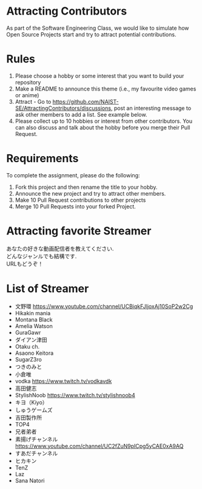 # Attracting Contributors
As part of the Software Engineering Class, we would like to simulate how Open Source Projects start and try to attract potential contributions.

# Rules

1. Please choose a hobby or some interest that you want to build your repository
2. Make a README to announce this theme (i.e., my favourite video games or anime)
3. Attract - Go to https://github.com/NAIST-SE/AttractingContributors/discussions, post an interesting message to ask other members to add a list. See example below.
4. Please collect up to 10 hobbies or interest from other contributors. You can also discuss and talk about the hobby before you merge their Pull Request.

# Requirements
To complete the assignment, please do the following:
1. Fork this project and then rename the title to your hobby. 
2. Announce the new project and try to attract other members.
3. Make 10 Pull Request contributions to other projects
4. Merge 10 Pull Requests into your forked Project.

# Attracting favorite Streamer
あなたの好きな動画配信者を教えてください.</br>
どんなジャンルでも結構です.</br>
URLもどうぞ！

# List of Streamer 
- 文野環 https://www.youtube.com/channel/UCBiqkFJljoxAj10SoP2w2Cg
- Hikakin mania
- Montana Black
- Amelia Watson
- GuraGawr
- ダイアン津田  
- Otaku ch.
- Asaono Keitora
- SugarZ3ro
- つきのみと
- 小倉唯
- vodka https://www.twitch.tv/vodkavdk
- 高田健志
- StylishNoob https://www.twitch.tv/stylishnoob4
- キヨ（Kiyo）
- しゅうゲームズ
- 吉田製作所
- TOP4
- 兄者弟者
- 素揚げチャンネル　https://www.youtube.com/channel/UC2fZuN9pICpg5yCAE0xA9AQ
- すあだチャンネル
- ヒカキン
- TenZ
- Laz
- Sana Natori
